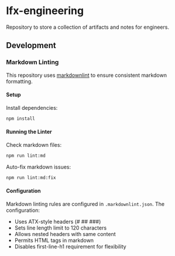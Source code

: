 # lfx-engineering

Repository to store a collection of artifacts and notes for engineers.

## Development

### Markdown Linting

This repository uses
[markdownlint](https://www.npmjs.com/package/markdownlint-cli) to ensure
consistent markdown formatting.

#### Setup

Install dependencies:

```bash
npm install
```

#### Running the Linter

Check markdown files:

```bash
npm run lint:md
```

Auto-fix markdown issues:

```bash
npm run lint:md:fix
```

#### Configuration

Markdown linting rules are configured in `.markdownlint.json`. The configuration:

- Uses ATX-style headers (# ## ###)
- Sets line length limit to 120 characters
- Allows nested headers with same content
- Permits HTML tags in markdown
- Disables first-line-h1 requirement for flexibility
